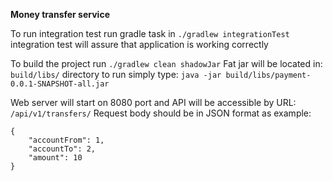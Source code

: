 **Money transfer service**

To run integration test run gradle task in `./gradlew integrationTest`  
integration test will assure that application is working correctly 

To build the project run `./gradlew clean shadowJar`
Fat jar will be located in: `build/libs/` directory to run simply type: `java -jar build/libs/payment-0.0.1-SNAPSHOT-all.jar`

Web server will start on 8080 port and API will be accessible by URL: `/api/v1/transfers/` 
Request body should be in JSON format as example: 
```
{
    "accountFrom": 1, 
    "accountTo": 2, 
    "amount": 10
}
```